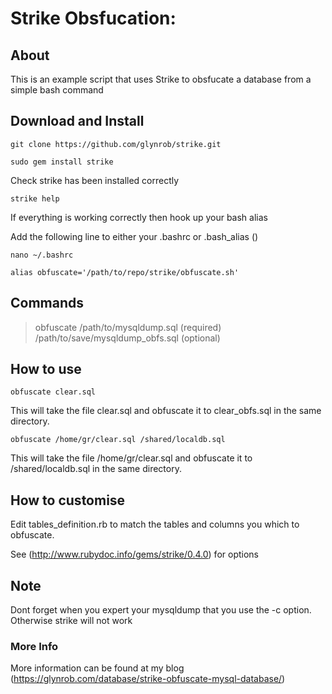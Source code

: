 # Strike Obsfucation:

## About
This is an example script that uses Strike to obsfucate a database from a simple bash command


## Download and Install
```git clone https://github.com/glynrob/strike.git```

```sudo gem install strike```

Check strike has been installed correctly

```strike help```

If everything is working correctly then hook up your bash alias

Add the following line to either your .bashrc or .bash_alias ()

```nano ~/.bashrc```

```alias obfuscate='/path/to/repo/strike/obfuscate.sh'```

## Commands
> obfuscate /path/to/mysqldump.sql (required) /path/to/save/mysqldump_obfs.sql (optional)

## How to use
```obfuscate clear.sql```

This will take the file clear.sql and obfuscate it to clear_obfs.sql in the same directory.

```obfuscate /home/gr/clear.sql /shared/localdb.sql```

This will take the file /home/gr/clear.sql and obfuscate it to /shared/localdb.sql in the same directory.

## How to customise
Edit tables_definition.rb to match the tables and columns you which to obfuscate.

See (http://www.rubydoc.info/gems/strike/0.4.0) for options

## Note
Dont forget when you expert your mysqldump that you use the -c option. Otherwise strike will not work

### More Info
More information can be found at my blog (https://glynrob.com/database/strike-obfuscate-mysql-database/)
